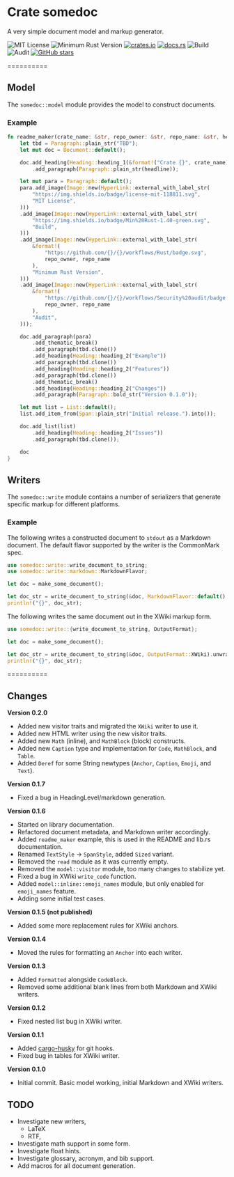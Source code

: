 # Crate somedoc

A very simple document model and markup generator.

![MIT License](https://img.shields.io/badge/license-mit-118811.svg)
![Minimum Rust Version](https://img.shields.io/badge/Min%20Rust-1.40-green.svg)
[![crates.io](https://img.shields.io/crates/v/somedoc.svg)](https://crates.io/crates/somedoc)
[![docs.rs](https://docs.rs/somedoc/badge.svg)](https://docs.rs/somedoc)
![Build](https://github.com/johnstonskj/rust-somedoc/workflows/Rust/badge.svg)
![Audit](https://github.com/johnstonskj/rust-somedoc/workflows/Security%20audit/badge.svg)
[![GitHub stars](https://img.shields.io/github/stars/johnstonskj/rust-somedoc.svg)](https://github.com/johnstonskj/rust-somedoc/stargazers)

==========

## Model

The `somedoc::model` module provides the model to construct documents.

### Example

```rust
fn readme_maker(crate_name: &str, repo_owner: &str, repo_name: &str, headline: &str) -> Document {
    let tbd = Paragraph::plain_str("TBD");
    let mut doc = Document::default();

    doc.add_heading(Heading::heading_1(&format!("Crate {}", crate_name)))
        .add_paragraph(Paragraph::plain_str(headline));

    let mut para = Paragraph::default();
    para.add_image(Image::new(HyperLink::external_with_label_str(
        "https://img.shields.io/badge/license-mit-118811.svg",
        "MIT License",
    )))
    .add_image(Image::new(HyperLink::external_with_label_str(
        "https://img.shields.io/badge/Min%20Rust-1.40-green.svg",
        "Build",
    )))
    .add_image(Image::new(HyperLink::external_with_label_str(
        &format!(
            "https://github.com/{}/{}/workflows/Rust/badge.svg",
            repo_owner, repo_name
        ),
        "Minimum Rust Version",
    )))
    .add_image(Image::new(HyperLink::external_with_label_str(
        &format!(
            "https://github.com/{}/{}/workflows/Security%20audit/badge.svg",
            repo_owner, repo_name
        ),
        "Audit",
    )));

    doc.add_paragraph(para)
        .add_thematic_break()
        .add_paragraph(tbd.clone())
        .add_heading(Heading::heading_2("Example"))
        .add_paragraph(tbd.clone())
        .add_heading(Heading::heading_2("Features"))
        .add_paragraph(tbd.clone())
        .add_thematic_break()
        .add_heading(Heading::heading_2("Changes"))
        .add_paragraph(Paragraph::bold_str("Version 0.1.0"));

    let mut list = List::default();
    list.add_item_from(Span::plain_str("Initial release.").into());

    doc.add_list(list)
        .add_heading(Heading::heading_2("Issues"))
        .add_paragraph(tbd.clone());

    doc
}

```

## Writers

The `somedoc::write` module contains a number of serializers that generate specific markup for different platforms.

### Example

The following writes a constructed document to `stdout` as a Markdown document. The default flavor supported by 
the writer is the CommonMark spec.

```rust
use somedoc::write::write_document_to_string;
use somedoc::write::markdown::MarkdownFlavor;

let doc = make_some_document();

let doc_str = write_document_to_string(&doc, MarkdownFlavor::default().into()).unwrap();
println!("{}", doc_str);
```

The following writes the same document out in the XWiki markup form.

```rust
use somedoc::write::{write_document_to_string, OutputFormat};

let doc = make_some_document();

let doc_str = write_document_to_string(&doc, OutputFormat::XWiki).unwrap();
println!("{}", doc_str);
```

==========

## Changes

**Version 0.2.0**

* Added new visitor traits and migrated the `XWiki` writer to use it.
* Added new HTML writer using the new visitor traits.
* Added new `Math` (inline), and `MathBlock` (block) constructs.
* Added new `Caption` type and implementation for `Code`, `MathBlock`, and `Table`.
* Added `Deref` for some String newtypes (`Anchor`, `Caption`, `Emoji`, and `Text`).

**Version 0.1.7**

* Fixed a bug in HeadingLevel/markdown generation.

**Version 0.1.6**

* Started on library documentation.
* Refactored document metadata, and Markdown writer accordingly.
* Added `readme_maker` example, this is used in the README and lib.rs documentation.
* Renamed `TextStyle` -> `SpanStyle`, added `Sized` variant.
* Removed the `read` module as it was currently empty.
* Removed the `model::visitor` module, too many changes to stabilize yet.
* Fixed a bug in XWiki `write_code` function.
* Added `model::inline::emoji_names` module, but only enabled for `emoji_names` feature.
* Adding some initial test cases.

**Version 0.1.5 (not published)**

* Added some more replacement rules for XWiki anchors. 

**Version 0.1.4**

* Moved the rules for formatting an `Anchor` into each writer. 

**Version 0.1.3**

* Added `Formatted` alongside `CodeBlock`.
* Removed some additional blank lines from both Markdown and XWiki writers.

**Version 0.1.2**

* Fixed nested list bug in XWiki writer.

**Version 0.1.1**

* Added [cargo-husky](https://github.com/rhysd/cargo-husky) for git hooks.
* Fixed bug in tables for XWiki writer.

**Version 0.1.0**

* Initial commit. Basic model working, initial Markdown and XWiki writers.

## TODO

* Investigate new writers,
  * LaTeX
  * RTF,
* Investigate math support in some form.
* Investigate float hints.
* Investigate glossary, acronym, and bib support.
* Add macros for all document generation.